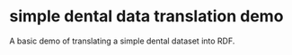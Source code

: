 # simple dental data translation demo
A basic demo of translating a simple dental dataset into RDF.
